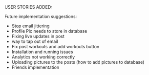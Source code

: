 USER STORIES ADDED:


Future implementation suggestions:

  - Stop email jittering
  - Profile Pic needs to store in database
  - Fixing live updates in post
  - way to tap out of email
  - Fix post workouts and add workouts button
  - Installation and running issues
  - Analytics not working correctly
  - Uploading pictures to the posts (how to add pictures to database)
  - Friends implementation
    



